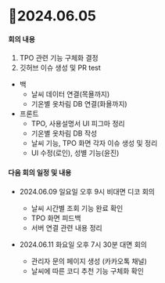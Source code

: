 # 📄2024.06.05

#### 회의 내용
1. TPO 관련 기능 구체화 결정
2. 깃허브 이슈 생성 및 PR test
- 백
  - 날씨 데이터 연결(목욜까지)
  - 기온별 옷차림 DB 연결(화욜까지)
- 프론트
  - TPO, 사용설명서 UI 피그마 정리
  - 기온별 옷차림 DB 작성
  - 날씨 기능, TPO 화면 각자 이슈 생성 및 정리
  - UI 수정(로인), 성별 기능(윤진)

#### 다음 회의 일정 및 내용
- 2024.06.09 일요일 오후 9시 비대면 디코 회의
  - 날씨 시간별 조회 기능 완료 확인
  - TPO 화면 피드백
  - 서버 연결 관련 내용 정리

- 2024.06.11 화요일 오후 7시 30분 대면 회의
  - 관리자 문의 페이지 생성 (카카오톡 채널)
  - 날씨에 따른 코디 추천 기능 구체화 확인
